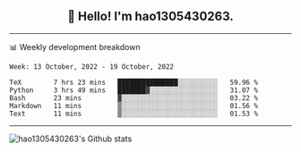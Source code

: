 <h2 align="center">👋 Hello! I'm hao1305430263.</h2>


---- 
📊 Weekly development breakdown

<!--START_SECTION:waka-->
```text
Week: 13 October, 2022 - 19 October, 2022

TeX        7 hrs 23 mins   ███████████████░░░░░░░░░░   59.96 % 
Python     3 hrs 49 mins   ███████▓░░░░░░░░░░░░░░░░░   31.07 % 
Bash       23 mins         ▓░░░░░░░░░░░░░░░░░░░░░░░░   03.22 % 
Markdown   11 mins         ▒░░░░░░░░░░░░░░░░░░░░░░░░   01.56 % 
Text       11 mins         ▒░░░░░░░░░░░░░░░░░░░░░░░░   01.53 % 
```
<!--END_SECTION:waka-->
----
![hao1305430263's Github stats](https://github-readme-stats.vercel.app/api?username=hao1305430263&show_icons=true)


<!--
**hao1305430263/hao1305430263** is a ✨ _special_ ✨ repository because its `README.md` (this file) appears on your GitHub profile.

Here are some ideas to get you started:

- 🔭 I’m currently working on ...
- 🌱 I’m currently learning ...
- 👯 I’m looking to collaborate on ...
- 🤔 I’m looking for help with ...
- 💬 Ask me about ...
- 📫 How to reach me: ...
- 😄 Pronouns: ...
- ⚡ Fun fact: ...
-->
